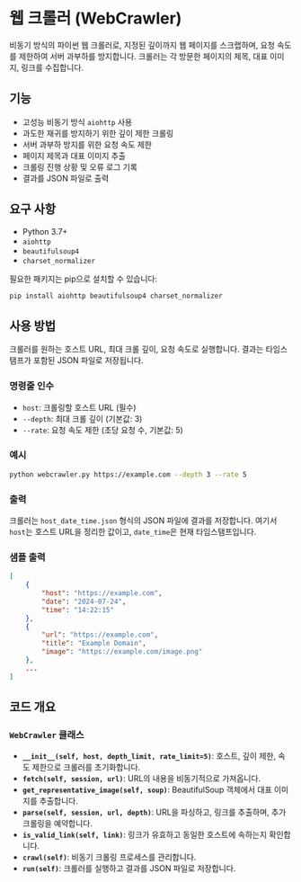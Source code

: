 
# 웹 크롤러 (WebCrawler)

비동기 방식의 파이썬 웹 크롤러로, 지정된 깊이까지 웹 페이지를 스크랩하며, 요청 속도를 제한하여 서버 과부하를 방지합니다. 크롤러는 각 방문한 페이지의 제목, 대표 이미지, 링크를 수집합니다.

## 기능

- 고성능 비동기 방식 `aiohttp` 사용
- 과도한 재귀를 방지하기 위한 깊이 제한 크롤링
- 서버 과부하 방지를 위한 요청 속도 제한
- 페이지 제목과 대표 이미지 추출
- 크롤링 진행 상황 및 오류 로그 기록
- 결과를 JSON 파일로 출력

## 요구 사항

- Python 3.7+
- `aiohttp`
- `beautifulsoup4`
- `charset_normalizer`

필요한 패키지는 pip으로 설치할 수 있습니다:

```sh
pip install aiohttp beautifulsoup4 charset_normalizer
```

## 사용 방법

크롤러를 원하는 호스트 URL, 최대 크롤 깊이, 요청 속도로 실행합니다. 결과는 타임스탬프가 포함된 JSON 파일로 저장됩니다.

### 명령줄 인수

- `host`: 크롤링할 호스트 URL (필수)
- `--depth`: 최대 크롤 깊이 (기본값: 3)
- `--rate`: 요청 속도 제한 (초당 요청 수, 기본값: 5)

### 예시

```sh
python webcrawler.py https://example.com --depth 3 --rate 5
```

### 출력

크롤러는 `host_date_time.json` 형식의 JSON 파일에 결과를 저장합니다. 여기서 `host`는 호스트 URL을 정리한 값이고, `date_time`은 현재 타임스탬프입니다.

### 샘플 출력

```json
[
    {
        "host": "https://example.com",
        "date": "2024-07-24",
        "time": "14:22:15"
    },
    {
        "url": "https://example.com",
        "title": "Example Domain",
        "image": "https://example.com/image.png"
    },
    ...
]
```

## 코드 개요

### `WebCrawler` 클래스

- **`__init__(self, host, depth_limit, rate_limit=5)`**: 호스트, 깊이 제한, 속도 제한으로 크롤러를 초기화합니다.
- **`fetch(self, session, url)`**: URL의 내용을 비동기적으로 가져옵니다.
- **`get_representative_image(self, soup)`**: BeautifulSoup 객체에서 대표 이미지를 추출합니다.
- **`parse(self, session, url, depth)`**: URL을 파싱하고, 링크를 추출하며, 추가 크롤링을 예약합니다.
- **`is_valid_link(self, link)`**: 링크가 유효하고 동일한 호스트에 속하는지 확인합니다.
- **`crawl(self)`**: 비동기 크롤링 프로세스를 관리합니다.
- **`run(self)`**: 크롤러를 실행하고 결과를 JSON 파일로 저장합니다.
